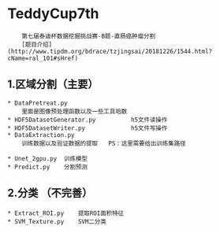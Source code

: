 # TeddyCup7th
        第七届泰迪杯数据挖掘挑战赛-B题-直肠癌肿瘤分割
        [题目介绍](http://www.tipdm.org/bdrace/tzjingsai/20181226/1544.html?cName=ral_101#sHref)
        

## 1.区域分割（主要）
    * DataPretreat.py   
        里面是图像预处理函数以及一些工具哈数
    * HDF5DatasetGenerator.py          h5文件读操作
    * HDF5DatasetWriter.py             h5文件写操作
    * DataExtraction.py     
        训练数据以及验证数据的提取   PS：这里需要给出训练集路径
        
    * Unet_2gpu.py	训练模型
    * Predict.py	分割预测

## 2.分类 （不完善）
    * Extract_ROI.py	提取ROI面积特征
    * SVM_Texture.py	SVM二分类
